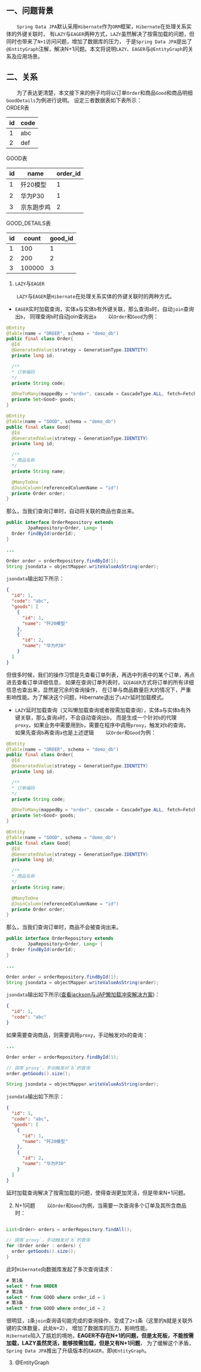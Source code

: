 ## 一、问题背景

&emsp;&emsp;`Spring Data JPA`默认采用`Hibernate`作为`ORM`框架，`Hibernate`在处理关系实体的外键关联时，
有`LAZY`与`EAGER`两种方式，`LAZY`虽然解决了按需加载的问题，但同时也带来了`N+1`访问问题，增加了数据库的压力，
于是`Spring Data JPA`提出了`@EntityGraph`注解，解决N+1问题。本文将说明`LAZY`、`EAGER`与`@EntityGraph`的关系及应用场景。

## 二、关系
&emsp;&emsp;为了表达更清楚，本文接下来的例子均将以订单`Order`和商品`Good`和商品明细`GoodDetails`为例进行说明。
设定三者数据表如下表所示：   
ORDER表

 id | code 
 ---- | -----
 1 | abc 
 2 | def 

GOOD表

 id | name | order_id 
 ---- | ---- | ---- 
 1 | 歼20模型 | 1 
 2 | 华为P30 | 1 
 3 | 京东跑步鸡 | 2 

GOOD_DETAILS表

 id | count | good_id 
 ---- | ---- | ---- 
 1 | 100 | 1 
 2 | 200 | 2 
 3 | 100000 | 3 




1. `LAZY`与`EAGER`

&emsp;&emsp;`LAZY`与`EAGER`是`Hibernate`在处理关系实体的外键关联时的两种方式。

+ `EAGER`实时加载查询，实体`a`与实体`b`有外键关联，那么查询`a`时，自动`join`查询出`b`，
同理查询`b`时自动join查询出`a`
&emsp;&emsp;以`Order`和`Good`为例：
```java
@Entity
@Table(name = "ORDER", schema = "demo_db")
public final class Order{
  @Id
  @GeneratedValue(strategy = GenerationType.IDENTITY)
  private long id;

  /**
  * 订单编码
  */
  private String code;

  @OneToMany(mappedBy = "order", cascade = CascadeType.ALL, fetch=FetchType.EAGER)
  private Set<Good> goods;
}
```

```java
@Entity
@Table(name = "GOOD", schema = "demo_db")
public final class Good{
  @Id
  @GeneratedValue(strategy = GenerationType.IDENTITY)
  private long id;

  /**
  * 商品名称
  */
  private String name;

  @ManyToOne
  @JoinColumn(referencedColumnName = "id")
  private Order order;
}
```
那么，当我们查询订单时，自动将关联的商品也查出来。
```java
public interface OrderRepository extends
        JpaRepository<Order, Long> {
  Order findById(orderId);
}

...

Order order = orderRepository.findById(1);
String jsondata = objectMapper.writeValueAsString(order);

```
`jsondata`输出如下所示：
```json
{
  "id": 1,
  "code": "abc",
  "goods": [
    {
      "id": 1,
      "name": "歼20模型"
    },
    {
      "id": 2,
      "name": "华为P30"
    }
  ]
}
```
但很多时候，我们的操作习惯是先查看订单列表，再选中列表中的某个订单，再点进去查看订单详细信息，
如果在查询订单列表时，以`EAGER`方式将订单的所有详细信息也查出来，显然是冗余的查询操作，
在订单与商品数量巨大的情况下，严重影响性能。为了解决这个问题，Hibernate退出了`LAZY`延时加载模式。

+ `LAZY`延时加载查询（又叫懒加载查询或者按需加载查询），实体`a`与实体`b`有外键关联，那么查询`a`时，不会自动查询出`b`，
而是生成一个针对`b`的代理`proxy`，如果业务中需要用到`b`，需要在程序中调用`proxy`，触发对`b`的查询，
如果先查询`b`再查询`a`也是上述逻辑
&emsp;&emsp;以`Order`和`Good`为例：
```java
@Entity
@Table(name = "ORDER", schema = "demo_db")
public final class Order{
  @Id
  @GeneratedValue(strategy = GenerationType.IDENTITY)
  private long id;

  /**
  * 订单编码
  */
  private String code;

  @OneToMany(mappedBy = "order", cascade = CascadeType.ALL, fetch=FetchType.LAZY)
  private Set<Good> goods;
}
```

```java
@Entity
@Table(name = "GOOD", schema = "demo_db")
public final class Good{
  @Id
  @GeneratedValue(strategy = GenerationType.IDENTITY)
  private long id;

  /**
  * 商品名称
  */
  private String name;

  @ManyToOne
  @JoinColumn(referencedColumnName = "id")
  private Order order;
}
```
那么，当我们查询订单时，商品不会被查询出来。
```java
public interface OrderRepository extends
        JpaRepository<Order, Long> {
  Order findById(orderId);
}

...

Order order = orderRepository.findById(1);
String jsondata = objectMapper.writeValueAsString(order);

```
`jsondata`输出如下所示([查看jackson与JAP懒加载冲突解决方案](./我与微服务之jackson与JPA懒加载冲突解决方案.md))：
```json
{
  "id": 1,
  "code": "abc"
}
```
如果需要查询商品，则需要调用`proxy`，手动触发对`b`的查询：
```java
...

Order order = orderRepository.findById(1);

// 调用`proxy`，手动触发对`b`的查询
order.getGoods().size();

String jsondata = objectMapper.writeValueAsString(order);

```

`jsondata`输出如下所示：
```json
{
  "id": 1,
  "code": "abc",
  "goods": [
    {
      "id": 1,
      "name": "歼20模型"
    },
    {
      "id": 2,
      "name": "华为P30"
    }
  ]
}
```
延时加载查询解决了按需加载的问题，使得查询更加灵活，但是带来N+1问题。

2. N+1问题
&emsp;&emsp;以`Order`和`Good`为例，当需要一次查询多个订单及其所含商品时：
```java

List<Order> orders = orderRepository.findAll();

// 调用`proxy`，手动触发对`b`的查询
for (Order order : orders) {
  order.getGoods().size();
}

```
此时`Hibernate`向数据库发起了多次查询请求：
```sql
# 第1条
select * from ORDER
# 第2条
select * from GOOD where order_id = 1
# 第3条
select * from GOOD where order_id = 2
```
很明显，`1`条`join`查询语句能完成的查询操作，变成了`2+1`条（这里的`N`就是关联外键的实体数量，此处`N`=2），
增加了数据库的压力，影响性能。   
`Hibernate`陷入了尴尬的境地，**EAGER不存在N+1的问题，但是太死板，不能按需加载，LAZY虽然灵活，能够按需加载，但是又有N+1问题**，
为了缓解这个矛盾，`Spring Data JPA`推出了升级版本的`EAGER`，即`@EntityGraph`。

3. @EntityGraph
